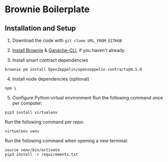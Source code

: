 # Brownie Boilerplate

## Installation and Setup

1. Download the code with `git clone URL_FROM_GITHUB`

2. [Install Brownie](https://eth-brownie.readthedocs.io/en/stable/install.html) & [Ganache-CLI](https://github.com/trufflesuite/ganache-cli), if you haven't already.

3. Install smart contract dependencies

```
brownie pm install OpenZeppelin/openzeppelin-contracts@4.5.0
```

4. Install node dependencies (optional)

```
npm i
```

5. Configure Python virtual environment
   Run the following command once per computer:

```
pip3 install virtualenv
```

Run the following command per repo:

```
virtualenv venv
```

Run the following command when opening a new terminal:

```
source venv/bin/activate
pip3 install -r requirements.txt
```
